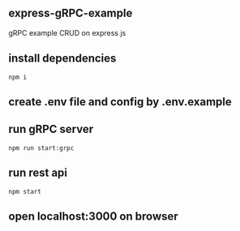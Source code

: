 ## express-gRPC-example
gRPC example CRUD on express js

## install dependencies
```
npm i
```

## create .env file and config by .env.example

## run gRPC server
```
npm run start:grpc
```
## run rest api
```
npm start
```
## open localhost:3000 on browser
